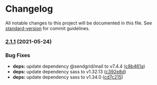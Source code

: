 # Changelog

All notable changes to this project will be documented in this file. See [standard-version](https://github.com/conventional-changelog/standard-version) for commit guidelines.

### [2.1.1](https://github.com/Webeleon/Next-JS-starter-project/compare/v2.1.0...v2.1.1) (2021-05-24)


### Bug Fixes

* **deps:** update dependency @sendgrid/mail to v7.4.4 ([c8b461a](https://github.com/Webeleon/Next-JS-starter-project/commit/c8b461a841d4f31abe8fa483f7e7debd53bff41a))
* **deps:** update dependency sass to v1.32.13 ([c392e8d](https://github.com/Webeleon/Next-JS-starter-project/commit/c392e8d3c27ab9e56d71b216a244c4552c4219df))
* **deps:** update dependency sass to v1.34.0 ([cd7c215](https://github.com/Webeleon/Next-JS-starter-project/commit/cd7c215f1d636583cd1fed934a707030486c697c))
